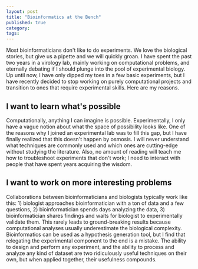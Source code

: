 ```yaml
---
layout: post
title: "Bioinformatics at the Bench"
published: true
category:
tags:
---
```


Most bioinformaticians don't like to do experiments. We love the biological stories, but give us a pipette and we will quickly groan. I have spent the past two years in a virology lab, mainly working on computational problems, and eternally debating if I should plunge into the pool of experimental biology. Up until now, I have only dipped my toes in a few basic experiments, but I have recently decided to stop working on purely computational projects and transition to ones that require experimental skills. Here are my reasons.

<!--excerpt-->

## I want to learn what's possible

Computationally, anything I can imagine is possible. Experimentally, I only have a vague notion about what the space of possibility looks like. One of the reasons why I joined an experimental lab was to fill this gap, but I have finally realized that this doesn't happen by osmosis. I will never understand what techniques are commonly used and which ones are cutting-edge without studying the literature. Also, no amount of reading will teach me how to troubleshoot experiments that don't work; I need to interact with people that have spent years acquiring the wisdom.

## I want to work on more interesting problems

Collaborations between bioinformaticians and biologists typically work like this: 1) biologist approaches bioinformatician with a ton of data and a few questions, 2) bioinformatician spends days analyzing the data, 3) bioinformatician shares findings and waits for biologist to experimentally validate them. This rarely leads to ground-breaking results because computational analyses usually underestimate the biological complexity. Bioinformatics can be used as a hypothesis generation tool, but I find that relegating the experimental component to the end is a mistake. The ability to design and perform any experiment, and the ability to process and analyze any kind of dataset are two ridiculously useful techniques on their own, but when applied together, their usefulness compounds.



